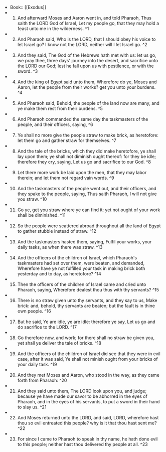 - Book:: [[Exodus]]
- 1. And afterward Moses and Aaron went in, and told Pharaoh, Thus saith the LORD God of Israel, Let my people go, that they may hold a feast unto me in the wilderness. ^1
- 2. And Pharaoh said, Who is the LORD, that I should obey his voice to let Israel go? I know not the LORD, neither will I let Israel go. ^2
- 3. And they said, The God of the Hebrews hath met with us: let us go, we pray thee, three days' journey into the desert, and sacrifice unto the LORD our God; lest he fall upon us with pestilence, or with the sword. ^3
- 4. And the king of Egypt said unto them, Wherefore do ye, Moses and Aaron, let the people from their works? get you unto your burdens. ^4
- 5. And Pharaoh said, Behold, the people of the land now are many, and ye make them rest from their burdens. ^5
- 6. And Pharaoh commanded the same day the taskmasters of the people, and their officers, saying, ^6
- 7. Ye shall no more give the people straw to make brick, as heretofore: let them go and gather straw for themselves. ^7
- 8. And the tale of the bricks, which they did make heretofore, ye shall lay upon them; ye shall not diminish ought thereof: for they be idle; therefore they cry, saying, Let us go and sacrifice to our God. ^8
- 9. Let there more work be laid upon the men, that they may labor therein; and let them not regard vain words. ^9
- 10. And the taskmasters of the people went out, and their officers, and they spake to the people, saying, Thus saith Pharaoh, I will not give you straw. ^10
- 11. Go ye, get you straw where ye can find it: yet not ought of your work shall be diminished. ^11
- 12. So the people were scattered abroad throughout all the land of Egypt to gather stubble instead of straw. ^12
- 13. And the taskmasters hasted them, saying, Fulfil your works, your daily tasks, as when there was straw. ^13
- 14. And the officers of the children of Israel, which Pharaoh's taskmasters had set over them, were beaten, and demanded, Wherefore have ye not fulfilled your task in making brick both yesterday and to day, as heretofore? ^14
- 15. Then the officers of the children of Israel came and cried unto Pharaoh, saying, Wherefore dealest thou thus with thy servants? ^15
- 16. There is no straw given unto thy servants, and they say to us, Make brick: and, behold, thy servants are beaten; but the fault is in thine own people. ^16
- 17. But he said, Ye are idle, ye are idle: therefore ye say, Let us go and do sacrifice to the LORD. ^17
- 18. Go therefore now, and work; for there shall no straw be given you, yet shall ye deliver the tale of bricks. ^18
- 19. And the officers of the children of Israel did see that they were in evil case, after it was said, Ye shall not minish ought from your bricks of your daily task. ^19
- 20. And they met Moses and Aaron, who stood in the way, as they came forth from Pharaoh: ^20
- 21. And they said unto them, The LORD look upon you, and judge; because ye have made our savor to be abhorred in the eyes of Pharaoh, and in the eyes of his servants, to put a sword in their hand to slay us. ^21
- 22. And Moses returned unto the LORD, and said, LORD, wherefore hast thou so evil entreated this people? why is it that thou hast sent me? ^22
- 23. For since I came to Pharaoh to speak in thy name, he hath done evil to this people; neither hast thou delivered thy people at all. ^23
